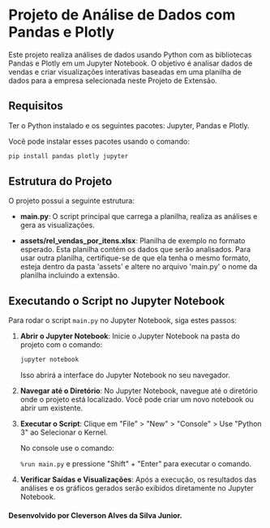 # Projeto de Análise de Dados com Pandas e Plotly

Este projeto realiza análises de dados usando Python com as bibliotecas Pandas e Plotly em um Jupyter Notebook. O objetivo é analisar dados de vendas e criar visualizações interativas baseadas em uma planilha de dados para a empresa selecionada neste Projeto de Extensão.

## Requisitos

Ter o Python instalado e os seguintes pacotes: Jupyter, Pandas e Plotly.

Você pode instalar esses pacotes usando o comando:

```bash
pip install pandas plotly jupyter
```

## Estrutura do Projeto

O projeto possui a seguinte estrutura:

- **main.py**: O script principal que carrega a planilha, realiza as análises e gera as visualizações. 

- **assets/rel_vendas_por_itens.xlsx**: Planilha de exemplo no formato esperado. Esta planilha contém os dados que serão analisados. Para usar outra planilha, certifique-se de que ela tenha o mesmo formato, esteja dentro da pasta 'assets' e altere no arquivo 'main.py' o nome da planilha incluindo a extensão.

## Executando o Script no Jupyter Notebook

Para rodar o script `main.py` no Jupyter Notebook, siga estes passos:

1. **Abrir o Jupyter Notebook**: Inicie o Jupyter Notebook na pasta do projeto com o comando:

    ```bash
    jupyter notebook
    ```

    Isso abrirá a interface do Jupyter Notebook no seu navegador.

2. **Navegar até o Diretório**: No Jupyter Notebook, navegue até o diretório onde o projeto está localizado. Você pode criar um novo notebook ou abrir um existente.

3. **Executar o Script**: Clique em "File" > "New" > "Console" > Use "Python 3" ao Selecionar o Kernel.

    No console use o comando:

    `%run main.py` e pressione "Shift" + "Enter" para executar o comando.

4. **Verificar Saídas e Visualizações**: Após a execução, os resultados das análises e os gráficos gerados serão exibidos diretamente no Jupyter Notebook.


#### Desenvolvido por Cleverson Alves da Silva Junior.
